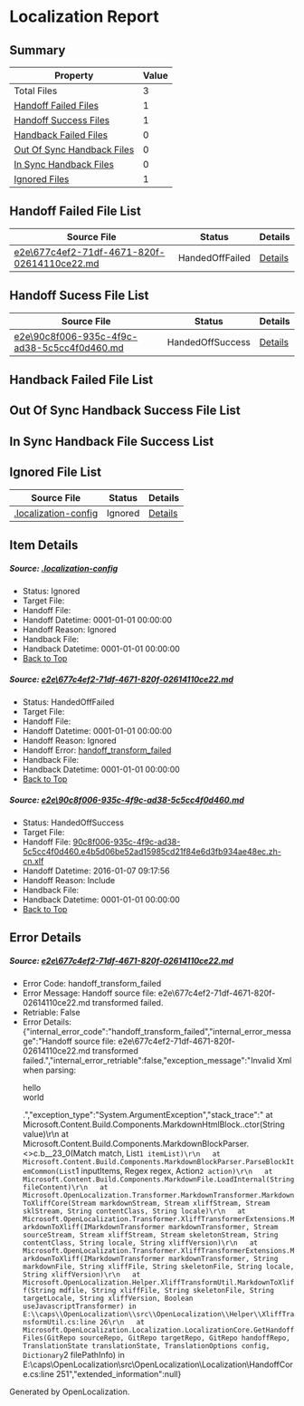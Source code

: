 # <a name='report-top'></a> Localization Report

## Summary
 Property | Value 
 -------- | ----- 
 Total Files | 3
[ Handoff Failed Files ](#handoff-failed-list)| 1
[ Handoff Success Files ](#handoff-success-list)| 1
[ Handback Failed Files ](#handback-failed-list)| 0
[ Out Of Sync Handback Files ](#outofsync-handback-success-list)| 0
[ In Sync Handback Files ](#insync-handback-success-list)| 0
[ Ignored Files ](#ignored-list)| 1

## <a name='handoff-failed-list'></a> Handoff Failed File List
 Source File | Status | Details 
 ----------- | ------ | ------- 
 [e2e\677c4ef2-71df-4671-820f-02614110ce22.md](https://github.com/OpenLocalizationTest/oltest/blob/4a6097a49941ccbf8592cb3c7eacd25328bfe862/e2e/677c4ef2-71df-4671-820f-02614110ce22.md) | HandedOffFailed | [Details](#cf696fe2466745f17c747a76e87a9b97928a84b01)

## <a name='handoff-success-list'></a> Handoff Sucess File List
 Source File | Status | Details 
 ----------- | ------ | ------- 
 [e2e\90c8f006-935c-4f9c-ad38-5c5cc4f0d460.md](https://github.com/OpenLocalizationTest/oltest/blob/4a6097a49941ccbf8592cb3c7eacd25328bfe862/e2e/90c8f006-935c-4f9c-ad38-5c5cc4f0d460.md) | HandedOffSuccess | [Details](#7baaa5115d2f568a76284d43e4bf7a40ee2b26f92)

## <a name='handback-failed-list'></a> Handback Failed File List

## <a name='outofsync-handback-success-list'></a> Out Of Sync Handback Success File List

## <a name='insync-handback-success-list'></a> In Sync Handback File Success List

## <a name='ignored-list'></a> Ignored File List
 Source File | Status | Details 
 ----------- | ------ | ------- 
 [.localization-config](https://github.com/OpenLocalizationTest/oltest/blob/4a6097a49941ccbf8592cb3c7eacd25328bfe862/.localization-config) | Ignored | [Details](#e4725be8631cbe979bbe0fa8b97cd75f1fd41d4d0)

## Item Details
##### <a name='e4725be8631cbe979bbe0fa8b97cd75f1fd41d4d0'></a> Source: [.localization-config](https://github.com/OpenLocalizationTest/oltest/blob/4a6097a49941ccbf8592cb3c7eacd25328bfe862/.localization-config)
* Status: Ignored
* Target File: 
* Handoff File: 
* Handoff Datetime: 0001-01-01 00:00:00
* Handoff Reason: Ignored
* Handback File: 
* Handback Datetime: 0001-01-01 00:00:00
* [Back to Top](#report-top)

##### <a name='cf696fe2466745f17c747a76e87a9b97928a84b01'></a> Source: [e2e\677c4ef2-71df-4671-820f-02614110ce22.md](https://github.com/OpenLocalizationTest/oltest/blob/4a6097a49941ccbf8592cb3c7eacd25328bfe862/e2e/677c4ef2-71df-4671-820f-02614110ce22.md)
* Status: HandedOffFailed
* Target File: 
* Handoff File: 
* Handoff Datetime: 0001-01-01 00:00:00
* Handoff Reason: Ignored
* Handoff Error: [handoff_transform_failed](#cf696fe2466745f17c747a76e87a9b97928a84b01handoff_transform_failed)
* Handback File: 
* Handback Datetime: 0001-01-01 00:00:00
* [Back to Top](#report-top)

##### <a name='7baaa5115d2f568a76284d43e4bf7a40ee2b26f92'></a> Source: [e2e\90c8f006-935c-4f9c-ad38-5c5cc4f0d460.md](https://github.com/OpenLocalizationTest/oltest/blob/4a6097a49941ccbf8592cb3c7eacd25328bfe862/e2e/90c8f006-935c-4f9c-ad38-5c5cc4f0d460.md)
* Status: HandedOffSuccess
* Target File: 
* Handoff File: [90c8f006-935c-4f9c-ad38-5c5cc4f0d460.e4b5d06be52ad15985cd21f84e6d3fb934ae48ec.zh-cn.xlf](https://github.com/OpenLocalizationTestOrg/olhandoff/blob/f1ed4f144f6602809f91bdca9d34491ebc6c22a8/ol-handoff/OpenLocalizationTestOrg/oltest.zh-cn/yufeih/90c8f006-935c-4f9c-ad38-5c5cc4f0d460.e4b5d06be52ad15985cd21f84e6d3fb934ae48ec.zh-cn.xlf)
* Handoff Datetime: 2016-01-07 09:17:56
* Handoff Reason: Include
* Handback File: 
* Handback Datetime: 0001-01-01 00:00:00
* [Back to Top](#report-top)


## Error Details
##### <a name='cf696fe2466745f17c747a76e87a9b97928a84b01handoff_transform_failed'></a> Source: [e2e\677c4ef2-71df-4671-820f-02614110ce22.md](#cf696fe2466745f17c747a76e87a9b97928a84b01)
* Error Code: handoff_transform_failed
* Error Message: Handoff source file: e2e\677c4ef2-71df-4671-820f-02614110ce22.md transformed failed.
* Retriable: False
* Error Details: {"internal_error_code":"handoff_transform_failed","internal_error_message":"Handoff source file: e2e\\677c4ef2-71df-4671-820f-02614110ce22.md transformed failed.","internal_error_retriable":false,"exception_message":"Invalid Xml when parsing: <p>hello <br> world</p>.","exception_type":"System.ArgumentException","stack_trace":"   at Microsoft.Content.Build.Components.MarkdownHtmlBlock..ctor(String value)\r\n   at Microsoft.Content.Build.Components.MarkdownBlockParser.<>c.<ParseHtmlQuote>b__23_0(Match match, List`1 itemList)\r\n   at Microsoft.Content.Build.Components.MarkdownBlockParser.ParseBlockItemCommon(List`1 inputItems, Regex regex, Action`2 action)\r\n   at Microsoft.Content.Build.Components.MarkdownFile.LoadInternal(String fileContent)\r\n   at Microsoft.OpenLocalization.Transformer.MarkdownTransformer.MarkdownToXliffCore(Stream markdownStream, Stream xliffStream, Stream sklStream, String contentClass, String locale)\r\n   at Microsoft.OpenLocalization.Transformer.XliffTransformerExtensions.MarkdownToXliff(IMarkdownTransformer markdownTransformer, Stream sourceStream, Stream xliffStream, Stream skeletonStream, String contentClass, String locale, String xliffVersion)\r\n   at Microsoft.OpenLocalization.Transformer.XliffTransformerExtensions.MarkdownToXliff(IMarkdownTransformer markdownTransformer, String markdownFile, String xliffFile, String skeletonFile, String locale, String xliffVersion)\r\n   at Microsoft.OpenLocalization.Helper.XliffTransformUtil.MarkdownToXliff(String mdfile, String xliffFile, String skeletonFile, String targetLocale, String xliffVersion, Boolean useJavascriptTransformer) in E:\\caps\\OpenLocalization\\src\\OpenLocalization\\Helper\\XliffTransformUtil.cs:line 26\r\n   at Microsoft.OpenLocalization.Localization.LocalizationCore.GetHandoffFiles(GitRepo sourceRepo, GitRepo targetRepo, GitRepo handoffRepo, TranslationState translationState, TranslationOptions config, Dictionary`2 filePathInfo) in E:\\caps\\OpenLocalization\\src\\OpenLocalization\\Localization\\HandoffCore.cs:line 251","extended_information":null}


Generated by OpenLocalization.
